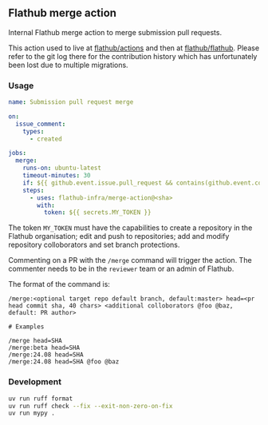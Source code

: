 ## Flathub merge action

Internal Flathub merge action to merge submission pull requests.

This action used to live at [flathub/actions](https://github.com/flathub/actions/blob/master/merge/entrypoint.py)
and then at [flathub/flathub](https://github.com/flathub/flathub/tree/4b4880054ef9a5d0769ec81618784ef41c243b19/.github/actions/merge).
Please refer to the git log there for the contribution history which
has unfortunately been lost due to multiple migrations.

### Usage

```yaml
name: Submission pull request merge

on:
  issue_comment:
    types:
      - created

jobs:
  merge:
    runs-on: ubuntu-latest
    timeout-minutes: 30
    if: ${{ github.event.issue.pull_request && contains(github.event.comment.body, '/merge') }}
    steps:
      - uses: flathub-infra/merge-action@<sha>
        with:
          token: ${{ secrets.MY_TOKEN }}
```

The token `MY_TOKEN` must have the capabilities to create a repository
in the Flathub organisation; edit and push to repositories; add and
modify repository colloborators and set branch protections.

Commenting on a PR with the `/merge` command will trigger the action.
The commenter needs to be in the `reviewer` team or an admin of Flathub.

The format of the command is:

```
/merge:<optional target repo default branch, default:master> head=<pr head commit sha, 40 chars> <additional colloborators @foo @baz, default: PR author>

# Examples

/merge head=SHA
/merge:beta head=SHA
/merge:24.08 head=SHA
/merge:24.08 head=SHA @foo @baz
```

### Development

```sh
uv run ruff format
uv run ruff check --fix --exit-non-zero-on-fix
uv run mypy .
```
